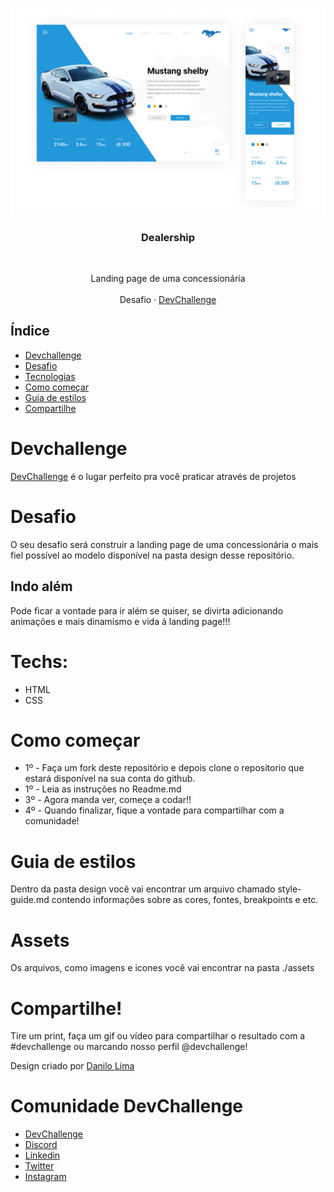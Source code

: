 <br />
<p align="center">
    <img src="design/layout.jpg" alt="Dealership Design" width="960">

  <h3 align="center">Dealership</h3>
 <br />
  <p align="center">
     Landing page de uma concessionária
       <br />
    <br />
    Desafio
    ·
    <a href="https://devchallenge.com.br/">DevChallenge</a>
  </p>
</p>

## Índice

- [Devchallenge](#devchallenge)
- [Desafio](#desafio)
- [Tecnologias](#techs)
- [Como começar](#como-começar)
- [Guia de estilos](#styleguide)
- [Compartilhe](#compartilhe)

# Devchallenge

<a href="https://devchallenge.com.br/"> DevChallenge</a> é o lugar perfeito pra você praticar através de projetos

# Desafio

O seu desafio será construir a landing page de uma concessionária o mais fiel possível ao modelo disponível na pasta design desse repositório. 

## Indo além

Pode ficar a vontade para ir além se quiser, se divirta adicionando animações e mais dinamismo e vida á landing page!!!

# Techs:

- HTML
- CSS

# Como começar

- 1º - Faça um fork deste repositório e depois clone o repositorio que estará disponível na sua conta do github.
- 1º - Leia as instruções no Readme.md
- 3º - Agora manda ver, começe a codar!!
- 4º - Quando finalizar, fique a vontade para compartilhar com a comunidade!

# Guia de estilos

Dentro da pasta design você vai encontrar um arquivo chamado style-guide.md contendo informações sobre as cores, fontes, breakpoints e etc.

# Assets

Os arquivos, como imagens e icones você vai encontrar na pasta ./assets

# Compartilhe!

Tire um print, faça um gif ou vídeo para compartilhar o resultado com a #devchallenge ou marcando nosso perfil @devchallenge!<br>

Design criado por <a href="www.linkedin.com/in/danilolma">Danilo Lima</a>

# Comunidade DevChallenge

- <a href="https://devchallenge.com.br/">DevChallenge</a>
- <a href="https://discord.gg/yvYXhGj">Discord</a>
- <a href="https://www.linkedin.com/company/devchallenge/">Linkedin</a>
- <a href="https://twitter.com/dev_challenge">Twitter</a>
- <a href="https://www.instagram.com/devchallenge/">Instagram</a>
